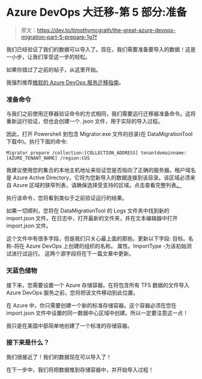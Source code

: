 # Azure DevOps 大迁移-第 5 部分:准备

> 原文：<https://dev.to/timothymcgrath/the-great-azure-devops-migration-part-5-prepare-1g7f>

我们已经验证了我们的数据可以导入了。现在，我们需要准备要导入的数据！这是一小步，让我们享受这一步的轻松。

如果你错过了之前的帖子，从这里开始。

我强烈推荐[微软的 Azure DevOps 服务迁移指南](https://azure.microsoft.com/en-us/services/devops/migrate/)。

### 准备命令

与我们之前使用迁移器验证命令的方式相同，我们需要运行迁移器准备命令。这将重新运行验证，但也会创建一个. json 文件，用于实际的导入过程。

因此，打开 Powershell 到包含 Migrator.exe 文件的目录(在 DataMigrationTool 下载中)。执行下面的命令:

```
Migrator prepare /collection:[COLLECTION_ADDRESS] tenantdomainname:[AZURE_TENANT_NAME] /region:CUS 
```

我建议使用您的集合的本地主机地址来验证您是否指向了正确的服务器。租户域名是 Azure Active Directory，它将为您新导入的数据连接到该目录。该区域必须来自 Azure 区域的狭窄列表，请确保选择受支持的区域。点击查看完整列表[。](https://azure.microsoft.com/en-us/services/devops/migrate/)

执行该命令，您将看到类似于之前验证运行的结果。

如果一切顺利，您将在 DataMigrationTool 的 Logs 文件夹中找到新的 import.json 文件。在日志中，打开最新的文件夹，并在文本编辑器中打开 import.json 文件。

这个文件中有很多字段，但是我们只关心最上面的那些。更新以下字段:
目标。名称-将在 Azure DevOps 上创建的组织的名称。
属性。ImportType -为该初始测试进行试运行。
这两个源字段将在下一篇文章中更新。

### 天蓝色储物

接下来，您需要设置一个 Azure 存储容器。在将包含所有 TFS 数据的文件导入 Azure DevOps 服务之前，您将把该文件移动到此位置。

在 Azure 中，你只需要创建一个新的标准存储容器。这个容器必须在您在 import.json 文件中设置的同一数据中心区域中创建。所以一定要注意这一点！

我只是在美国中部简单地创建了一个标准的存储容器。

### 接下来是什么？

我们很接近了！我们的数据现在可以导入了！

在下一步中，我们将把数据推到存储容器中，并开始导入过程！